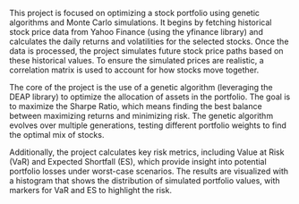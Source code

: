 This project is focused on optimizing a stock portfolio using genetic algorithms and Monte Carlo simulations. It begins by fetching historical stock price data from Yahoo Finance (using the yfinance library) and calculates the daily returns and volatilities for the selected stocks. Once the data is processed, the project simulates future stock price paths based on these historical values. To ensure the simulated prices are realistic, a correlation matrix is used to account for how stocks move together.

The core of the project is the use of a genetic algorithm (leveraging the DEAP library) to optimize the allocation of assets in the portfolio. The goal is to maximize the Sharpe Ratio, which means finding the best balance between maximizing returns and minimizing risk. The genetic algorithm evolves over multiple generations, testing different portfolio weights to find the optimal mix of stocks.

Additionally, the project calculates key risk metrics, including Value at Risk (VaR) and Expected Shortfall (ES), which provide insight into potential portfolio losses under worst-case scenarios. The results are visualized with a histogram that shows the distribution of simulated portfolio values, with markers for VaR and ES to highlight the risk.

